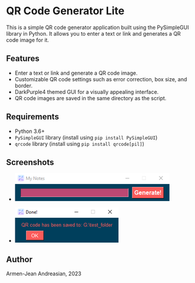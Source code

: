 # QR Code Generator Lite

This is a simple QR code generator application built using the PySimpleGUI library in Python. It allows you to enter a text or link and generates a QR code image for it.

## Features

- Enter a text or link and generate a QR code image.
- Customizable QR code settings such as error correction, box size, and border.
- DarkPurple4 themed GUI for a visually appealing interface.
- QR code images are saved in the same directory as the script.

## Requirements

- Python 3.6+
- `PySimpleGUI` library (install using `pip install PySimpleGUI`)
- `qrcode` library (install using `pip install qrcode[pil]`)


## Screenshots

- ![img_1.png](img_1.png)


- ![img_3.png](img_2.png)
## Author

Armen-Jean Andreasian, 2023
